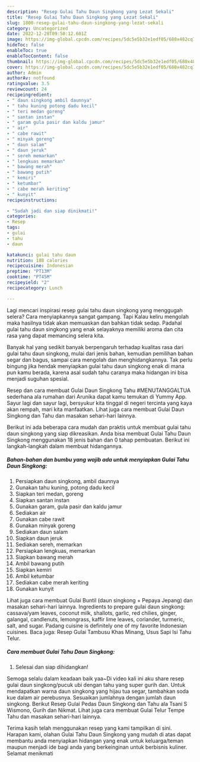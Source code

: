 ```yaml
---
description: "Resep Gulai Tahu Daun Singkong yang Lezat Sekali"
title: "Resep Gulai Tahu Daun Singkong yang Lezat Sekali"
slug: 1800-resep-gulai-tahu-daun-singkong-yang-lezat-sekali
category: Uncategorized
date: 2022-12-28T09:50:12.601Z
image: https://img-global.cpcdn.com/recipes/5dc5e5b32e1edf05/680x482cq70/gulai-tahu-daun-singkong-foto-resep-utama.jpg
hideToc: false
enableToc: true
enableTocContent: false
thumbnail: https://img-global.cpcdn.com/recipes/5dc5e5b32e1edf05/680x482cq70/gulai-tahu-daun-singkong-foto-resep-utama.jpg
cover: https://img-global.cpcdn.com/recipes/5dc5e5b32e1edf05/680x482cq70/gulai-tahu-daun-singkong-foto-resep-utama.jpg
author: Admin
authorAv: notfound
ratingvalue: 3.5
reviewcount: 24
recipeingredient:
- " daun singkong ambil daunnya"
- " tahu kuning potong dadu kecil"
- " teri medan goreng"
- " santan instan"
- " garam gula pasir dan kaldu jamur"
- " air"
- " cabe rawit"
- " minyak goreng"
- " daun salam"
- " daun jeruk"
- " sereh memarkan"
- " lengkuas memarkan"
- " bawang merah"
- " bawang putih"
- " kemiri"
- " ketumbar"
- " cabe merah keriting"
- " kunyit"
recipeinstructions:

- "Sudah jadi dan siap dinikmati!"
categories:
- Resep
tags:
- gulai
- tahu
- daun

katakunci: gulai tahu daun 
nutrition: 188 calories
recipecuisine: Indonesian
preptime: "PT13M"
cooktime: "PT45M"
recipeyield: "2"
recipecategory: Lunch

---
```



Lagi mencari inspirasi resep gulai tahu daun singkong yang menggugah selera? Cara menyiapkannya sangat gampang. Tapi Kalau keliru mengolah maka hasilnya tidak akan memuaskan dan bahkan tidak sedap. Padahal gulai tahu daun singkong yang enak selayaknya memiliki aroma dan cita rasa yang dapat memancing selera kita.


Banyak hal yang sedikit banyak berpengaruh terhadap kualitas rasa dari gulai tahu daun singkong, mulai dari jenis bahan, kemudian pemilihan bahan segar dan bagus, sampai cara mengolah dan menghidangkannya. Tak perlu bingung jika hendak menyiapkan gulai tahu daun singkong enak di mana pun kamu berada, karena asal sudah tahu caranya maka hidangan ini bisa menjadi suguhan spesial.

Resep dan cara membuat Gulai Daun Singkong Tahu #MENUTANGGALTUA sederhana ala rumahan dari Arunika dapat kamu temukan di Yummy App. Sayur lagi dan sayur lagi, bersyukur kita tinggal di negeri tercinta yang kaya akan rempah, mari kita manfaatkan. Lihat juga cara membuat Gulai Daun Singkong dan Tahu dan masakan sehari-hari lainnya.


Berikut ini ada beberapa cara mudah dan praktis untuk membuat gulai tahu daun singkong yang siap dikreasikan. Anda bisa membuat Gulai Tahu Daun Singkong menggunakan 18 jenis bahan dan 0 tahap pembuatan. Berikut ini langkah-langkah dalam membuat hidangannya.

<!--inarticleads1-->

##### Bahan-bahan dan bumbu yang wajib ada untuk menyiapkan Gulai Tahu Daun Singkong:

1. Persiapkan  daun singkong, ambil daunnya
1. Gunakan  tahu kuning, potong dadu kecil
1. Siapkan  teri medan, goreng
1. Siapkan  santan instan
1. Gunakan  garam, gula pasir dan kaldu jamur
1. Sediakan  air
1. Gunakan  cabe rawit
1. Gunakan  minyak goreng
1. Sediakan  daun salam
1. Siapkan  daun jeruk
1. Sediakan  sereh, memarkan
1. Persiapkan  lengkuas, memarkan
1. Siapkan  bawang merah
1. Ambil  bawang putih
1. Siapkan  kemiri
1. Ambil  ketumbar
1. Sediakan  cabe merah keriting
1. Gunakan  kunyit


Lihat juga cara membuat Gulai Buntil (daun singkong + Pepaya Jepang) dan masakan sehari-hari lainnya. Ingredients to prepare gulai daun singkong: cassava/yam leaves, coconut milk, shallots, garlic, red chilies, ginger, galangal, candlenuts, lemongrass, kaffir lime leaves, coriander, turmeric, salt, and sugar. Padang cuisine is definitely one of my favorite Indonesian cuisines. Baca juga: Resep Gulai Tambusu Khas Minang, Usus Sapi Isi Tahu Telur. 

<!--inarticleads2-->

##### Cara membuat Gulai Tahu Daun Singkong:


1. Selesai dan siap dihidangkan!

Semoga selalu dalam keadaan baik yaa~Di video kali ini aku share resep gulai daun singkong/pucuk ubi dengan tahu yang super gurih dan. Untuk mendapatkan warna daun singkong yang hijau tua segar, tambahkan soda kue dalam air perebusnya. Sesuaikan jumlahnya dengan jumlah daun singkong. Berikut Resep Gulai Pedas Daun Singkong dan Tahu ala Tsani S Wismono, Gurih dan Nikmat. Lihat juga cara membuat Gulai Telur Tempe Tahu dan masakan sehari-hari lainnya. 

Terima kasih telah menggunakan resep yang kami tampilkan di sini. Harapan kami, olahan Gulai Tahu Daun Singkong yang mudah di atas dapat membantu anda menyiapkan hidangan yang enak untuk keluarga/teman maupun menjadi ide bagi anda yang berkeinginan untuk berbisnis kuliner. Selamat menikmati
